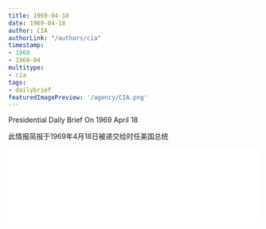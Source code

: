 ```yaml
---
title: 1969-04-18
date: 1969-04-18
author: CIA 
authorLink: "/authors/cia"
timestamp: 
- 1969
- 1969-04
multitype: 
- cia
tags: 
- dailybrief
featuredImagePreview: '/agency/CIA.png'
---
```



Presidential Daily Brief On 1969 April 18

此情报简报于1969年4月18日被递交给时任美国总统

<!--more-->





<div id="over" style="width:100%; overflow:hidden"> <iframe id="sFrame" name="sFrame" frameborder="no" border="0"  allowfullscreen marginwidth="0" scrolling="no" src = " /CIA/1969-04-18.html "  style = " position:absulute; width: 806px; top: 300;" > </iframe> </div>
